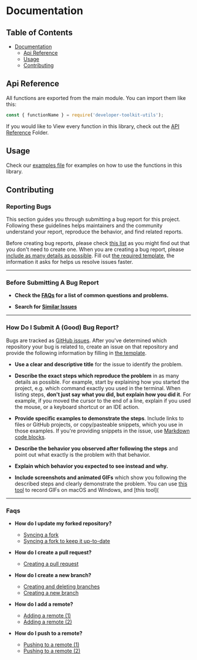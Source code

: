 # Documentation

## Table of Contents

- [Documentation](#documentation)
  - [Api Reference](#api-eference)
  - [Usage](#usage)
  - [Contributing](#contributing)


## Api Reference

All functions are exported from the main module. You can import them like this:

```javascript
const { functionName } = require('developer-toolkit-utils');
```

If you would like to View every function in this library, check out the [API Reference](./Api%20Reference/) Folder.

## Usage

Check our [examples file](./tests/index.js) for examples on how to use the functions in this library.

## Contributing

### Reporting Bugs

This section guides you through submitting a bug report for this project. Following these guidelines helps maintainers and the community understand your report, reproduce the behavior, and find related reports.

Before creating bug reports, please check [this list](#before-submitting-a-bug-report) as you might find out that you don't need to create one. When you are creating a bug report, please [include as many details as possible](#how-do-i-submit-a-good-bug-report). Fill out [the required template](.github/ISSUE_TEMPLATE/bug_report.md), the information it asks for helps us resolve issues faster.

___

### Before Submitting A Bug Report

*   **Check the [FAQs](#faqs) for a list of common questions and problems.**

*   **Search for [Similar Issues](https://github.com/LabsStar/developer-toolkit/issues)**

____

### How Do I Submit A (Good) Bug Report?

Bugs are tracked as [GitHub issues](https://guides.github.com/features/issues/). After you've determined which repository your bug is related to, create an issue on that repository and provide the following information by filling in [the template](.github/ISSUE_TEMPLATE/bug_report.md).


*   **Use a clear and descriptive title** for the issue to identify the problem.

*   **Describe the exact steps which reproduce the problem** in as many details as possible. For example, start by explaining how you started the project, e.g. which command exactly you used in the terminal. When listing steps, **don't just say what you did, but explain how you did it**. For example, if you moved the cursor to the end of a line, explain if you used the mouse, or a keyboard shortcut or an IDE action.

*   **Provide specific examples to demonstrate the steps**. Include links to files or GitHub projects, or copy/pasteable snippets, which you use in those examples. If you're providing snippets in the issue, use [Markdown code blocks](https://help.github.com/articles/markdown-basics/#multiple-lines).

*   **Describe the behavior you observed after following the steps** and point out what exactly is the problem with that behavior.

*   **Explain which behavior you expected to see instead and why.**

*   **Include screenshots and animated GIFs** which show you following the described steps and clearly demonstrate the problem. You can use [this tool](https://www.cockos.com/licecap/) to record GIFs on macOS and Windows, and [this tool](


____

### Faqs

*   **How do I update my forked repository?**

    *   [Syncing a fork](https://help.github.com/articles/syncing-a-fork/)
    *   [Syncing a fork to keep it up-to-date](https://gist.github.com/CristinaSolana/1885435)

*   **How do I create a pull request?**
    
    *   [Creating a pull request](https://help.github.com/articles/creating-a-pull-request/)

*   **How do I create a new branch?**
        
    *   [Creating and deleting branches](https://help.github.com/articles/creating-and-deleting-branches-within-your-repository/)
    *   [Creating a new branch](https://gist.github.com/Chaser324/ce0505fbed06b947d962)

*   **How do I add a remote?**
            
    *   [Adding a remote (1)](https://help.github.com/articles/adding-a-remote/)
    *   [Adding a remote (2)](https://gist.github.com/fat/3241035)

*   **How do I push to a remote?**
                    
    *   [Pushing to a remote (1)](https://help.github.com/articles/pushing-to-a-remote/)
    *   [Pushing to a remote (2)](https://gist.github.com/fat/3241035)